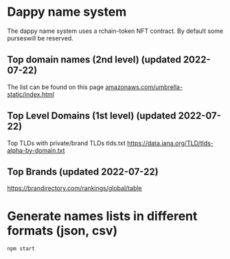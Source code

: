 
# Dappy name system

The dappy name system uses a rchain-token NFT contract. By default some purseswill be reserved.

## Top domain names (2nd level) (updated 2022-07-22)

The list can be found on this page [amazonaws.com/umbrella-static/index.html](http://s3-us-west-1.amazonaws.com/umbrella-static/index.html)

## Top Level Domains (1st level) (updated 2022-07-22)

Top TLDs with private/brand TLDs tlds.txt https://data.iana.org/TLD/tlds-alpha-by-domain.txt

## Top Brands (updated 2022-07-22)

https://brandirectory.com/rankings/global/table

# Generate names lists in different formats (json, csv)

```sh
npm start
```